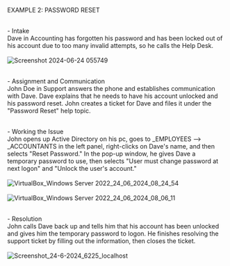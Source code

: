 EXAMPLE 2: PASSWORD RESET<br />

<br />- Intake<br />
Dave in Accounting has forgotten his password and has been locked out of his account due to too many invalid attempts, so he calls the Help Desk.<br />
<br />![Screenshot 2024-06-24 055749](https://github.com/ScotBlair/Example-2/assets/171102023/09a9989a-f058-4f66-8fce-6700e4eaf8c6)<br />

<br />- Assignment and Communication<br />
John Doe in Support answers the phone and establishes communication with Dave.  Dave explains that he needs to have his account unlocked and his password reset.  John creates a ticket for Dave and files it under the "Password Reset" help topic.<br />

<br />- Working the Issue<br />
John opens up Active Directory on his pc, goes to _EMPLOYEES --> _ACCOUNTANTS in the left panel, right-clicks on Dave's name, and then selects "Reset Password."  In the pop-up window, he gives Dave a temporary password to use, then selects "User must change password at next logon" and "Unlock the user's account."<br />
<br />![VirtualBox_Windows Server 2022_24_06_2024_08_24_54](https://github.com/ScotBlair/Example-2/assets/171102023/3aba1394-ba97-4e68-ada2-75556aa6e55e)<br />
<br />![VirtualBox_Windows Server 2022_24_06_2024_08_06_11](https://github.com/ScotBlair/Example-2/assets/171102023/7313023c-b767-49bb-a7b8-4cd09f20c492)<br />

<br />- Resolution<br />
John calls Dave back up and tells him that his account has been unlocked and gives him the temporary password to logon.  He finishes resolving the support ticket by filling out the information, then closes the ticket.<br />
<br />![Screenshot_24-6-2024_6225_localhost](https://github.com/ScotBlair/Example-2/assets/171102023/c1fb7c4f-aebf-4a13-9a3b-190323d25ae9)<br />
